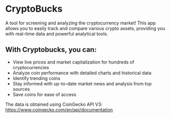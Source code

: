 # CryptoBucks

A tool for screening and analyzing the cryptocurrency market! This app allows you to easily track and compare various crypto assets, providing you with real-time data and powerful analytical tools.

## With Cryptobucks, you can:

- View live prices and market capitalization for hundreds of cryptocurrencies
- Analyze coin performance with detailed charts and historical data
- Identify trending coins 
- Stay informed with up-to-date market news and analysis from top sources
- Save coins for ease of access

The data is obtained using CoinGecko API V3: https://www.coingecko.com/en/api/documentation 
